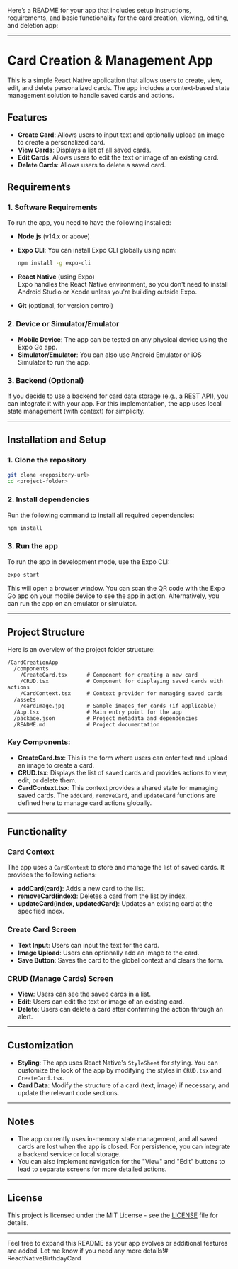 Here’s a README for your app that includes setup instructions, requirements, and basic functionality for the card creation, viewing, editing, and deletion app:

---

# Card Creation & Management App

This is a simple React Native application that allows users to create, view, edit, and delete personalized cards. The app includes a context-based state management solution to handle saved cards and actions.

## Features
- **Create Card**: Allows users to input text and optionally upload an image to create a personalized card.
- **View Cards**: Displays a list of all saved cards.
- **Edit Cards**: Allows users to edit the text or image of an existing card.
- **Delete Cards**: Allows users to delete a saved card.

## Requirements

### 1. **Software Requirements**
To run the app, you need to have the following installed:

- **Node.js** (v14.x or above)  
- **Expo CLI**: You can install Expo CLI globally using npm:
  ```bash
  npm install -g expo-cli
  ```

- **React Native** (using Expo)  
  Expo handles the React Native environment, so you don't need to install Android Studio or Xcode unless you're building outside Expo.

- **Git** (optional, for version control)

### 2. **Device or Simulator/Emulator**
- **Mobile Device**: The app can be tested on any physical device using the Expo Go app.
- **Simulator/Emulator**: You can also use Android Emulator or iOS Simulator to run the app.

### 3. **Backend (Optional)**  
If you decide to use a backend for card data storage (e.g., a REST API), you can integrate it with your app. For this implementation, the app uses local state management (with context) for simplicity.

---

## Installation and Setup

### 1. Clone the repository
```bash
git clone <repository-url>
cd <project-folder>
```

### 2. Install dependencies
Run the following command to install all required dependencies:
```bash
npm install
```

### 3. Run the app

To run the app in development mode, use the Expo CLI:
```bash
expo start
```
This will open a browser window. You can scan the QR code with the Expo Go app on your mobile device to see the app in action. Alternatively, you can run the app on an emulator or simulator.

---

## Project Structure

Here is an overview of the project folder structure:

```
/CardCreationApp
  /components
    /CreateCard.tsx      # Component for creating a new card
    /CRUD.tsx            # Component for displaying saved cards with actions
    /CardContext.tsx     # Context provider for managing saved cards
  /assets
    /cardImage.jpg       # Sample images for cards (if applicable)
  /App.tsx               # Main entry point for the app
  /package.json          # Project metadata and dependencies
  /README.md             # Project documentation
```

### Key Components:
- **CreateCard.tsx**: This is the form where users can enter text and upload an image to create a card.
- **CRUD.tsx**: Displays the list of saved cards and provides actions to view, edit, or delete them.
- **CardContext.tsx**: This context provides a shared state for managing saved cards. The `addCard`, `removeCard`, and `updateCard` functions are defined here to manage card actions globally.

---

## Functionality

### Card Context
The app uses a `CardContext` to store and manage the list of saved cards. It provides the following actions:

- **addCard(card)**: Adds a new card to the list.
- **removeCard(index)**: Deletes a card from the list by index.
- **updateCard(index, updatedCard)**: Updates an existing card at the specified index.

### Create Card Screen
- **Text Input**: Users can input the text for the card.
- **Image Upload**: Users can optionally add an image to the card.
- **Save Button**: Saves the card to the global context and clears the form.

### CRUD (Manage Cards) Screen
- **View**: Users can see the saved cards in a list.
- **Edit**: Users can edit the text or image of an existing card.
- **Delete**: Users can delete a card after confirming the action through an alert.

---

## Customization

- **Styling**: The app uses React Native's `StyleSheet` for styling. You can customize the look of the app by modifying the styles in `CRUD.tsx` and `CreateCard.tsx`.
- **Card Data**: Modify the structure of a card (text, image) if necessary, and update the relevant code sections.

---

## Notes
- The app currently uses in-memory state management, and all saved cards are lost when the app is closed. For persistence, you can integrate a backend service or local storage.
- You can also implement navigation for the "View" and "Edit" buttons to lead to separate screens for more detailed actions.

---

## License

This project is licensed under the MIT License - see the [LICENSE](LICENSE) file for details.

---

Feel free to expand this README as your app evolves or additional features are added. Let me know if you need any more details!# ReactNativeBirthdayCard
